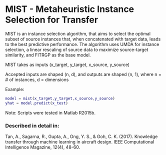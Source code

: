 # MIST - Metaheuristic Instance Selection for Transfer

MIST is an instance selection algorithm, that aims to select the optimal subset of source instances that, when concatenated with target 
data, leads to the best predictive performance. The algorithm uses UMDA for instance selection, a linear rescaling of source data to maximize source-target similarity, and FITRGP as the base model.

MIST takes as inputs (x_target, y_target, x_source, y_source)

Accepted inputs are shaped (n, d), and outputs are shaped (n, 1), where n = # of instances, d = dimensions

Example:
```matlab
model = mist(x_target,y_target,x_source,y_source)
yhat = model.predict(x_test)
```

Note: Scripts were tested in Matlab R2015b.

### Described in detail in:
Tan, A., Sagarna, R., Gupta, A., Ong, Y. S., & Goh, C. K. (2017). Knowledge transfer through machine learning in aircraft design. IEEE Computational Intelligence Magazine, 12(4), 48-60.

